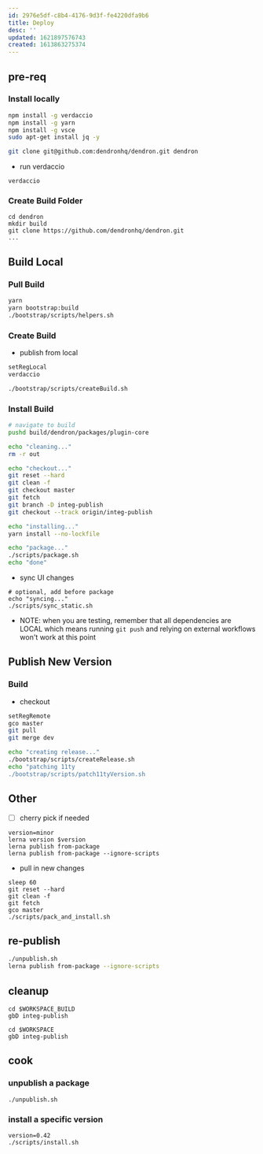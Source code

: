 ```yaml
---
id: 2976e5df-c8b4-4176-9d3f-fe4220dfa9b6
title: Deploy
desc: ''
updated: 1621897576743
created: 1613863275374
---
```




## pre-req

### Install locally
```sh
npm install -g verdaccio
npm install -g yarn
npm install -g vsce
sudo apt-get install jq -y

git clone git@github.com:dendronhq/dendron.git dendron
```

- run verdaccio
```
verdaccio
```

### Create Build Folder

```
cd dendron
mkdir build
git clone https://github.com/dendronhq/dendron.git
...
```

## Build Local

### Pull Build

```sh
yarn
yarn bootstrap:build 
./bootstrap/scripts/helpers.sh
```

### Create Build

- publish from local
```sh
setRegLocal
verdaccio

./bootstrap/scripts/createBuild.sh
```

### Install Build
```sh
# navigate to build
pushd build/dendron/packages/plugin-core

echo "cleaning..."
rm -r out

echo "checkout..."
git reset --hard
git clean -f
git checkout master
git fetch
git branch -D integ-publish
git checkout --track origin/integ-publish

echo "installing..."
yarn install --no-lockfile

echo "package..."
./scripts/package.sh
echo "done"
```

- sync UI changes
```
# optional, add before package
echo "syncing..."
./scripts/sync_static.sh
```

- NOTE: when you are testing, remember that all dependencies are LOCAL which means running `git push` and relying on external workflows won't work at this point

## Publish New Version

### Build

- checkout
```sh
setRegRemote
gco master
git pull
git merge dev

echo "creating release..."
./bootstrap/scripts/createRelease.sh
echo "patching 11ty
./bootstrap/scripts/patch11tyVersion.sh
```


## Other
- [ ] cherry pick if needed

```
version=minor
lerna version $version 
lerna publish from-package 
lerna publish from-package --ignore-scripts
```

- pull in new changes
```
sleep 60
git reset --hard
git clean -f
git fetch
gco master 
./scripts/pack_and_install.sh
```

## re-publish

```sh
./unpublish.sh
lerna publish from-package --ignore-scripts
```

## cleanup
```
cd $WORKSPACE_BUILD
gbD integ-publish

cd $WORKSPACE
gbD integ-publish
```


## cook

### unpublish a package

```
./unpublish.sh
```

### install a specific version

```
version=0.42
./scripts/install.sh
```
